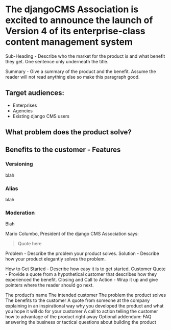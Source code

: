 # The djangoCMS Association is excited to announce the launch of Version 4 of its enterprise-class content management system

Sub-Heading - Describe who the market for the product is and what benefit they get. One sentence only underneath the title.

Summary - Give a summary of the product and the benefit. Assume the reader will not read anything else so make this paragraph good.

## Target audiences:

- Enterprises
- Agencies
- Existing django CMS users

## What problem does the product solve?

## Benefits to the customer - Features

### Versioning

blah

### Alias

blah

### Moderation

Blah

Mario Columbo, President of the django CMS Association says:

> Quote here

Problem - Describe the problem your product solves.
Solution - Describe how your product elegantly solves the problem.

How to Get Started - Describe how easy it is to get started.
Customer Quote - Provide a quote from a hypothetical customer that describes how they experienced the benefit.
Closing and Call to Action - Wrap it up and give pointers where the reader should go next.

The product’s name
The intended customer
The problem the product solves
The benefits to the customer
A quote from someone at the company explaining in an inspirational way why you developed the product and what you hope it will do for your customer
A call to action telling the customer how to advantage of the product right away
Optional addendum: FAQ answering the business or tactical questions about building the product